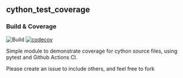 ## cython_test_coverage

### Build & Coverage 

![Build](https://github.com/debnathshoham/cython_test_coverage/actions/workflows/ci.yml/badge.svg)
[![codecov](https://codecov.io/gh/debnathshoham/cython_test_coverage/branch/main/graph/badge.svg?token=gDp9n5MZ2w)](https://codecov.io/gh/debnathshoham/cython_test_coverage)

Simple module to demonstrate coverage for cython source files, using pytest and Github Actions CI.

Please create an issue to include others, and feel free to fork
